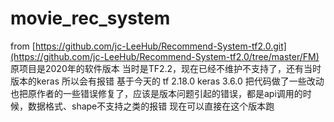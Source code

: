 # movie_rec_system
from [https://github.com/jc-LeeHub/Recommend-System-tf2.0.git](https://github.com/jc-LeeHub/Recommend-System-tf2.0/tree/master/FM)
原项目是2020年的软件版本
当时是TF2.2，现在已经不维护不支持了，还有当时版本的keras
所以会有报错
基于今天的
tf 2.18.0
keras 3.6.0
把代码做了一些改动
也把原作者的一些错误修复了，应该是版本问题引起的错误，都是api调用的时候，数据格式、shape不支持之类的报错
现在可以直接在这个版本跑

